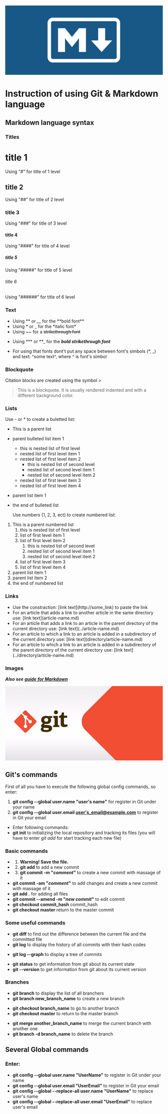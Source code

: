 ![logo](resource\md.png)

# Instruction of using Git & Markdown language

## Markdown language syntax

### Titles

# title 1

Using "#" for title of 1 level

## title 2

Using "##" for title of 2 level

### title 3

Using "###" for title of 3 level

#### title 4

Using "####" for title of 4 level

##### title 5

Using "#####" for title of 5 level

###### title 6

Using "######" for title of 6 level

### Text

-   Using ** or \_\_ for the **bold font\*\*
-   Using * or \_ for the *italic font\*
-   Using \~\~ for a ~~strikethrough font~~

*   Using \*\*\* or \*\*\_ for the **_bold strikethrough font_**

-   For using that fonts dont't put any space between font's simbols (\*, \_) and text: ^some text^, where ^ is font's simbol

### Blockquote

Citation blocks are created using the symbol >
> This is a blockquote. It is usually rendered indented and with a different background color.

### Lists

Use - or \* to create a buletted list:

-   This is a parent list
-   parent bulleted list item 1
    -   this is nested list of first level
    -   nested list of first level item 1
    -   nested list of first level item 2
        -   this is nested list of second level
        -   nested list of second level item 1
        -   nested list of second level item 2
    -   nested list of first level item 3
    -   nested list of first level item 4
-   parent list item 1
-   the end of bulleted list

    Use numbers (1, 2, 3, ect) to create numbered list:

1. This is a parent numbered list
    1. this is nested list of first level
    2. list of first level item 1
    3. list of first level item 2
        1. this is nested list of second level
        2. nested list of second level item 1
        3. nested list of second level item 2
    4. list of first level item 3
    5. list of first level item 4
2. parent list item 1
3. parent list item 2
4. the end of numbered list

### Links

-   Use the constraction: \[link text\]\(http://some_link\) to paste the link
-   For an article that adds a link to another article in the same directory use: \[link text\]\(article-name.md\)
-   For an article that adds a link to an article in the parent directory of the current directory use: \[link text\]\(../article-name.md\)
-   For an article to which a link to an article is added in a subdirectory of the current directory use: \[link text\]\(directory/article-name.md\)
-   For an article to which a link to an article is added in a subdirectory of the parent directory of the current directory use: \[link text\]\(../directory/article-name.md\)

### Images

**_Also see [guide for Markdown](https://docs.microsoft.com/ru-ru/contribute/markdown-reference)_**

![logo](resource\git.jpg)

## Git's commands

First of all you have to execute the following global config commands, so enter:

1. **git config --global user.name "user's name"** for register in Git under your name
2. **git config --global user.email <user's_email@example.com>** to register in Git your email

-   Enter following commands:
-   **git init** to initializing the local repository and tracking its files (you will have to enter _git add_ for start tracking each new file)

### Basic commands

-   1. **Warning! Save the file.**
-   2. **git add** to add a new commit
-   3. **git commit -m "_comment_"** to create a new commit with massage of it
-   **git commit -am "_comment_"** to add changes and create a new commit with massage of it
-   **git add .** for adding all files
-   **git commit --amend -m "_new commit_"** to edit commit
-   **git checkout commit_hash** commit_hash
-   **git checkout master** return to the master commit

### Some useful commands

-   **git diff** to find out the difference between the current file and the committed file
-   **git log** to display the history of all commits with their hash codes

*   **git log --graph** to display a tree of commits

-   **git status** to get information from git about its current state
-   **git --version** to get information from git about its current version

### Branches

-   **git branch** to display the list of all branchers
-   **git branch new_branch_name** to create a new branch

*   **git checkout branch_name** to go to another branch
*   **git checkout master** to return to the master branch

-   **git merge another_branch_name** to merge the current branch with another one
-   **git branch -d branch_name** to delete the branch

## Several Global commands

### Enter:

-   **git config --global user.name "UserName"** to register in Git under your name
-   **git config --global user.email "UserEmail"** to register in Git your email
-   **git config --global --replace-all user.name "UserName"** to replace user's name
-   **git config --global --replace-all user.email "UserEmail"** to replace user's email
